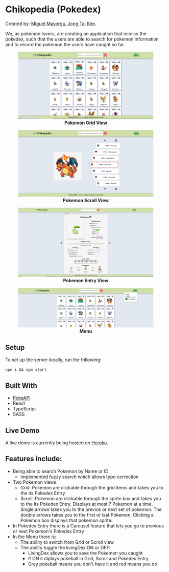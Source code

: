 # Chikopedia (Pokedex)

Created by:
<a class="link-formatter" href="https://github.com/madebymiguel" target="_blank"
              >Miguel Mayorga</a
            >,
<a class="link-formatter" href="https://github.com/warandstar" target="_blank"
              >Jong Tai Kim</a>.

We, as pokemon lovers, are creating an application that mimics the pokedex, such that the users are able to search for pokemon information and to record the pokemon the users have caught so far.

<figure>
<img src="./src/assets/readme/grid.PNG" alt="pokemon grid view" style="width:auto">
<figcaption style="text-align: center"><b>Pokemon Grid View</b></figcaption>
</figure>

<figure>
<img src="./src/assets/readme/scroll.PNG" alt="pokemon scroll view" style="width:auto">
<figcaption style="text-align: center"><b>Pokemon Scroll View</b></figcaption>
</figure>

<figure>
<img src="./src/assets/readme/entry.PNG" alt="pokemon entry view" style="width:auto">
<figcaption style="text-align: center"><b>Pokemon Entry View</b></figcaption>
</figure>

<figure>
<img src="./src/assets/readme/menu.PNG" alt="" style="width:auto">
<figcaption style="text-align: center"><b>Menu</b></figcaption>
</figure>

## Setup

To set up the server locally, run the following:

```shell
npm i && npm start
```

## Built With

- [PokeAPI](https://pokeapi.co/)
- React
- TypeScript
- SASS

## Live Demo

A live demo is currently being hosted on [Heroku](https://chikopedia.herokuapp.com/).

## Features include:

- Being able to search Pokemon by Name or ID
  - Implemented fuzzy search which allows typo correction
- Two Pokemon views:
  - Grid: Pokemon are clickable through the grid items and takes you to the its Pokedex Entry
  - Scroll: Pokemon are clickable through the sprite box and takes you to the its Pokedex Entry. Displays at most 7 Pokemon at a time. Single arrows takes you to the previos or next set of pokemon. The double arrows takes you to the first or last Pokemon. Clicking a Pokemon box displays that pokemon sprite.
- In Pokedex Entry there is a Carousel feature that lets you go to previous or next Pokemon's Pokedex Entry
- In the Menu there is:
  - The ability to switch from Grid or Scroll view
  - The ability toggle the livingDex ON or OFF:
    - LivingDex allows you to save the Pokemon you caught
    - If ON it diplays pokeball in Grid, Scroll and Pokedex Entry
    - Grey pokeball means you don't have it and red means you do

